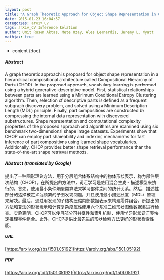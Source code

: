 ```yaml
---
layout: post
title: "A Graph Theoretic Approach for Object Shape Representation in Compositional Hierarchies Using a Hybrid Generative-Descriptive Model"
date: 2015-01-23 16:04:57
categories: arXiv_CV
tags: arXiv_CV Inference Relation
author: Umit Rusen Aktas, Mete Ozay, Ales Leonardis, Jeremy L. Wyatt
mathjax: true
---
```


* content
{:toc}

##### Abstract
A graph theoretic approach is proposed for object shape representation in a hierarchical compositional architecture called Compositional Hierarchy of Parts (CHOP). In the proposed approach, vocabulary learning is performed using a hybrid generative-descriptive model. First, statistical relationships between parts are learned using a Minimum Conditional Entropy Clustering algorithm. Then, selection of descriptive parts is defined as a frequent subgraph discovery problem, and solved using a Minimum Description Length (MDL) principle. Finally, part compositions are constructed by compressing the internal data representation with discovered substructures. Shape representation and computational complexity properties of the proposed approach and algorithms are examined using six benchmark two-dimensional shape image datasets. Experiments show that CHOP can employ part shareability and indexing mechanisms for fast inference of part compositions using learned shape vocabularies. Additionally, CHOP provides better shape retrieval performance than the state-of-the-art shape retrieval methods.

##### Abstract (translated by Google)
提出了一种图形理论方法，用于分层组合体系结构中的物体形状表示，称为部件层次结构（CHOP）。在所提出的方法中，词汇学习是使用混合生成 - 描述模型来执行的。首先，使用最小条件熵聚类算法来学习部件之间的统计关系。然后，描述性部分的选择被定义为频繁的子图发现问题，并且使用最小描述长度（MDL）原理来解决。最后，通过用发现的子结构压缩内部数据表示来构建零件组合。所提出的方法和算法的形状表示和计算复杂度属性使用六个基准二维形状图像数据集进行检查。实验表明，CHOP可以使用部分可共享性和索引机制，使用学习形状词汇表快速推理零件组合。此外，CHOP提供比最先进的形状检索方法更好的形状检索性能。

##### URL
[https://arxiv.org/abs/1501.05192](https://arxiv.org/abs/1501.05192)

##### PDF
[https://arxiv.org/pdf/1501.05192](https://arxiv.org/pdf/1501.05192)


